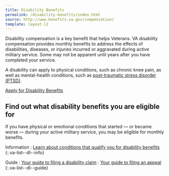 ```yaml
---
title: Disability Benefits
permalink: /disability-benefits/index.html
source: http://www.benefits.va.gov/compensation/
template: layout-l2
---
```


Disability compensation is a key benefit that helps Veterans. VA disability compensation provides monthly benefits to address the effects of disabilities, diseases, or injuries incurred or aggravated during active military service. Some may not be apparent until years after you have completed your service.

A disability can apply to physical conditions, such as chronic knee pain, as well as mental-health conditions, such as [post-traumatic stress disorder (PTSD)](/disability-benefits/conditions/ptsd/).

<a class="usa-button-primary va-button-primary" href="/disability-benefits/apply-for-benefits/">Apply for Disability Benefits</a>

## Find out what disability benefits you are eligible for ##

If you have physical or emotional conditions that started &#8212; or became worse &#8212; during your active military service, you may be eligible for monthly benefits.

Information
: [Learn about conditions that qualify you for disability benefits](./conditions/)
{:.va-list--dl--info}

Guide
: [Your guide to filing a disability claim](./claims-process/)
: [Your guide to filing an appeal](./claims-appeal/)
{:.va-list--dl--guide}



